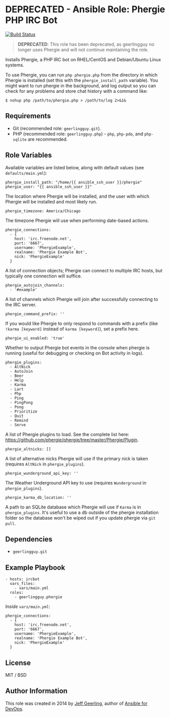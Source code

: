 # DEPRECATED - Ansible Role: Phergie PHP IRC Bot

[![Build Status](https://travis-ci.org/geerlingguy/ansible-role-phergie.svg?branch=master)](https://travis-ci.org/geerlingguy/ansible-role-phergie)

> **DEPRECATED**: This role has been deprecated, as geerlingguy no longer uses Phergie and will not continue maintaining the role.

Installs Phergie, a PHP IRC bot on RHEL/CentOS and Debian/Ubuntu Linux systems.

To use Phergie, you can run `php phergie.php` from the directory in which Phergie is installed (set this with the `phergie_install_path` variable). You might want to run phergie in the background, and log output so you can check for any problems and store chat history with a command like:

    $ nohup php /path/to/phergie.php > /path/to/log 2>&1&

## Requirements

  - Git (recommended role: `geerlingguy.git`).
  - PHP (recommended role: `geerlingguy.php`) - `php`, `php-pdo`, and `php-sqlite` are recommended.

## Role Variables

Available variables are listed below, along with default values (see `defaults/main.yml`):

    phergie_install_path: "/home/{{ ansible_ssh_user }}/phergie"
    phergie_user: "{{ ansible_ssh_user }}"

The location where Phergie will be installed, and the user with which Phergie will be installed and most likely run.

    phergie_timezone: America/Chicago

The timezone Phergie will use when performing date-based actions.

    phergie_connections:
      - {
        host: 'irc.freenode.net',
        port: '6667',
        username: 'PhergieExample',
        realname: 'Phergie Example Bot',
        nick: 'PhergieExample'
      }

A list of connection objects; Phergie can connect to multiple IRC hosts, but typically one connection will suffice.

    phergie_autojoin_channels:
      - '#example'

A list of channels which Phergie will join after successfully connecting to the IRC server.

    phergie_command_prefix: ''

If you would like Phergie to only respond to commands with a prefix (like `!karma [keyword]` instead of `karma [keyword]`), set a prefix here.

    phergie_ui_enabled: 'true'

Whether to output Phergie bot events in the console when phergie is running (useful for debugging or checking on Bot activity in logs).

    phergie_plugins:
      - AltNick
      - AutoJoin
      - Beer
      - Help
      - Karma
      - Lart
      - Php
      - Ping
      - PingPong
      - Pong
      - Prioritize
      - Quit
      - Remind
      - Serve

A list of Phergie plugins to load. See the complete list here: https://github.com/phergie/phergie/tree/master/Phergie/Plugin.

    phergie_altnicks: []

A list of alternative nicks Phergie will use if the primary nick is taken (requires `AltNick` in `phergie_plugins`).

    phergie_wunderground_api_key: ''

The Weather Underground API key to use (requires `Wunderground` in `phergie_plugins`).

    phergie_karma_db_location: ''

A path to an SQLite database which Phergie will use if `Karma` is in `phergie_plugins`. It's useful to use a db outside of the phergie installation folder so the database won't be wiped out if you update phergie via `git pull`.

## Dependencies

  - `geerlingguy.git`

## Example Playbook

    - hosts: ircbot
      vars_files:
        - vars/main.yml
      roles:
        - geerlingguy.phergie

*Inside `vars/main.yml`*:

    phergie_connections:
      - {
        host: 'irc.freenode.net',
        port: '6667',
        username: 'PhergieExample',
        realname: 'Phergie Example Bot',
        nick: 'PhergieExample'
      }

## License

MIT / BSD

## Author Information

This role was created in 2014 by [Jeff Geerling](https://www.jeffgeerling.com/), author of [Ansible for DevOps](https://www.ansiblefordevops.com/).
